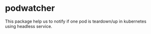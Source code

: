 # podwatcher

This package help us to notify if one pod is teardown/up in kubernetes using headless service.
